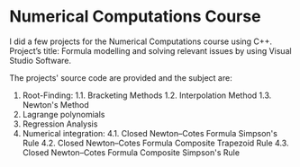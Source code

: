 # Numerical Computations Course
I did a few projects for the Numerical Computations course using C++. Project’s title: Formula modelling and solving relevant issues by using Visual Studio Software.

The projects' source code are provided and the subject are:
  1. Root-Finding:
    1.1. Bracketing Methods
    1.2. Interpolation Method
    1.3. Newton's Method
  2. Lagrange polynomials
  3. Regression Analysis
  4. Numerical integration:
    4.1. Closed Newton–Cotes Formula Simpson's Rule
    4.2. Closed Newton–Cotes Formula Composite Trapezoid Rule
    4.3. Closed Newton–Cotes Formula Composite Simpson's Rule
